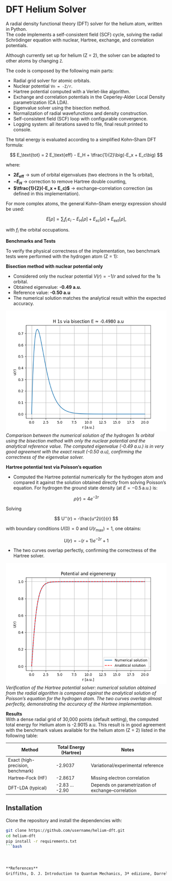 # DFT Helium Solver

A radial density functional theory (DFT) solver for the helium atom, written in Python.  
The code implements a self-consistent field (SCF) cycle, solving the radial Schrödinger equation 
with nuclear, Hartree, exchange, and correlation potentials.  

Although currently set up for helium (Z = 2), the solver can be adapted to other atoms by changing `Z`.  


The code is composed by the following main parts:
- Radial grid solver for atomic orbitals.
- Nuclear potential `Vn = -Z/r`.
- Hartree potential computed with a Verlet-like algorithm.
- Exchange and correlation potentials in the Ceperley-Alder Local Density parametrization (CA LDA).
- Eigenvalue solver using the bisection method.
- Normalization of radial wavefunctions and density construction.
- Self-consistent field (SCF) loop with configurable convergence.
- Logging system: all iterations saved to file, final result printed to console.


The total energy is evaluated according to a simplified Kohn–Sham DFT formula:

$$
E_\text{tot} = 2 E_\text{eff} - E_H + \tfrac{1}{2}\big(-E_x + E_c\big)
$$

where:

- **$2 E_\text{eff}$** → sum of orbital eigenvalues (two electrons in the 1s orbital),  
- **$-E_H$** → correction to remove Hartree double counting,  
- **$\tfrac{1}{2}(-E_x + E_c)$** → exchange–correlation correction (as defined in this implementation).  

For more complex atoms, the general Kohn–Sham energy expression should be used:

$$
E[\rho] = \sum_i f_i \, \varepsilon_i - E_H[\rho] + E_{xc}[\rho] + E_\text{ext}[\rho],
$$

with $f_i$ the orbital occupations.


 **Benchmarks and Tests**

To verify the physical correctness of the implementation, two benchmark tests were performed 
with the hydrogen atom (Z = 1):

**Bisection method with nuclear potential only**
- Considered only the nuclear potential $V(r) = -1/r$ and solved for the 1s orbital.  
- Obtained eigenvalue: **-0.49 a.u.**  
- Reference value: **-0.50 a.u**  
- The numerical solution matches the analytical result within the expected accuracy.  

![Hydrogen 1s eigenvalue test](plots/hydrogen_radial_wavefunction_1s.png)  
*Comparison between the numerical solution of the hydrogen 1s orbital using the bisection method with only the nuclear potential and the analytical reference value. The computed eigenvalue (-0.49 a.u.) is in very good agreement with the exact result (-0.50 a.u), confirming the correctness of the eigenvalue solver.*

**Hartree potential test via Poisson’s equation**
- Computed the Hartree potential numerically for the hydrogen atom and compared it against the   solution obtained directly from solving Poisson’s equation. 
 For hydrogen the ground state density (at $E = -0.5 \,\text{a.u.}$) is:

$$
\rho(r) = 4 e^{-2r}
$$

Solving

$$
U''(r) = -\frac{u^2(r)}{r}
$$

with boundary conditions $U(0) = 0$ and $U(r_{\max}) = 1$, one obtains:

$$
U(r) = - (r+1)e^{-2r} + 1
$$
 
- The two curves overlap perfectly, confirming the correctness of the Hartree solver.  

![Hydrogen Hartree vs Poisson](plots/hydrogen_hartree_energy.png)  
*Verification of the Hartree potential solver: numerical solution obtained from the radial algorithm is compared against the analytical solution of Poisson’s equation for the hydrogen atom. The two curves overlap almost perfectly, demonstrating the accuracy of the Hartree implementation.*

**Results**  
With a dense radial grid of 30,000 points (default setting), the computed total energy for Helium atom is -2.9015 a.u. This result is in good agreement with the benchmark values available for the helium atom (Z = 2) listed in the following table:

| Method                         | Total Energy (Hartree) | Notes |
|--------------------------------|-------------------------|-------|
| Exact (high-precision, benchmark) | -2.9037              | Variational/experimental reference |
| Hartree–Fock (HF)               | -2.8617              | Missing electron correlation |
| DFT-LDA (typical)               | -2.83 … -2.90        | Depends on parametrization of exchange–correlation |

## Installation

Clone the repository and install the dependencies with:

```bash
git clone https://github.com/username/helium-dft.git
cd helium-dft
pip install -r requirements.txt
```bash



**References**  
Griffiths, D. J. Introduction to Quantum Mechanics, 3ª edizione, Darrell F. Schroeter, Cambridge University Press, 2018. ISBN 978-1-107-18963-8.